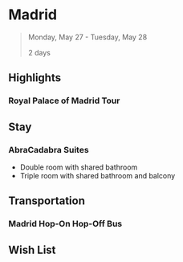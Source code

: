 # Madrid

> Monday, May 27 - Tuesday, May 28
> 
> 2 days

## Highlights

### Royal Palace of Madrid Tour

## Stay

### AbraCadabra Suites

* Double room with shared bathroom
* Triple room with shared bathroom and balcony

## Transportation

### Madrid Hop-On Hop-Off Bus

## Wish List